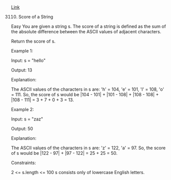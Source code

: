 [Link](https://leetcode.com/problems/score-of-a-string)

3110. Score of a String

Easy
You are given a string s. The score of a string is defined as the sum of the absolute difference 
between the ASCII values of adjacent characters.

Return the score of s.



Example 1:

Input: s = "hello"

Output: 13

Explanation:

The ASCII values of the characters in s are: 'h' = 104, 'e' = 101, 'l' = 108, 'o' = 111. So, the score of s would be |104 - 101| + |101 - 108| + |108 - 108| + |108 - 111| = 3 + 7 + 0 + 3 = 13.

Example 2:

Input: s = "zaz"

Output: 50

Explanation:

The ASCII values of the characters in s are: 'z' = 122, 'a' = 97. So, the score of s would be |122 - 97| + |97 - 122| = 25 + 25 = 50.



Constraints:

2 <= s.length <= 100
s consists only of lowercase English letters.

